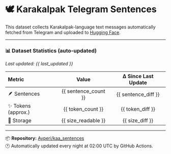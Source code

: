 # 🕊️ Karakalpak Telegram Sentences

This dataset collects Karakalpak-language text messages automatically fetched from Telegram and uploaded to [Hugging Face](https://huggingface.co/Ayperi/kaa_sentences).

---

### 📊 Dataset Statistics (auto-updated)
_Last updated: {{ last_updated }}_

| Metric | Value | Δ Since Last Update |
|:-------|:------:|:-------------------:|
| 🪶 Sentences | {{ sentence_count }} | {{ sentence_diff }} |
| ✨ Tokens (approx.) | {{ token_count }} | {{ token_diff }} |
| 💾 Storage | {{ size_readable }} | {{ size_diff }} |

---

📦 **Repository:** [Ayperi/kaa_sentences](https://huggingface.co/datasets/Ayperi/kaa_sentences)  
🕐 Automatically updated every night at 02:00 UTC by GitHub Actions.
